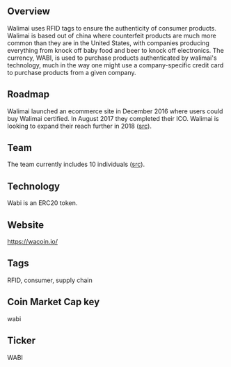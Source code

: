 ## Overview

Walimai uses RFID tags to ensure the authenticity of consumer products. Walimai is based out of china where counterfeit products are much more common than they are in the United States, with companies producing everything from knock off baby food and beer to knock off electronics. The currency, WABI, is used to purchase products authenticated by walimai's technology, much in the way one might use a company-specific credit card to purchase products from a given company.   

## Roadmap

Walimai launched an ecommerce site in December 2016 where users could buy Walimai certified. In August 2017 they completed their ICO. Walimai is looking to expand their reach further in 2018 ([src](https://wacoin.io/)). 

## Team

The team currently includes 10 individuals ([src](https://wacoin.io/)).

## Technology

Wabi is an ERC20 token. 

## Website

https://wacoin.io/

## Tags

RFID, consumer, supply chain

## Coin Market Cap key

wabi

## Ticker

WABI
